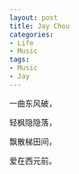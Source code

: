 ```yaml
---
layout: post
title: Jay Chou
categories:
- Life
- Music
tags:
- Music
- Jay
---
```


一曲东风破，  

轻枫隐隐落，  

飘散梯田间，  

爱在西元前。  

